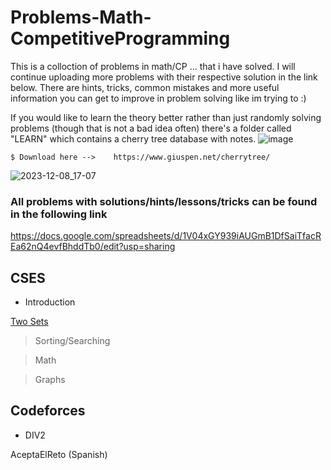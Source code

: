 # Problems-Math-CompetitiveProgramming
This is a colloction of problems in math/CP ... that i have solved. I will continue uploading more problems with their respective solution in the link below. There are hints, tricks, common mistakes and more useful information you can get to improve in problem solving like im trying to :)

If you would like to learn the theory better rather than just randomly solving problems (though that is not a bad idea often) there's a folder called "LEARN" which contains a cherry tree database with notes.
![image](https://github.com/SamC4r/Problems-Math-CompetitiveProgramming/assets/75754683/ab3807d5-2fd3-4c5e-af0f-d7efa0744865)

```
$ Download here -->    https://www.giuspen.net/cherrytree/
```

![2023-12-08_17-07](https://github.com/SamC4r/Problems-Math-CompetitiveProgramming/assets/75754683/de62435b-2eca-49d9-a3c1-c9102ae06063)


### All problems with solutions/hints/lessons/tricks can be found in the following link

https://docs.google.com/spreadsheets/d/1V04xGY939iAUGmB1DfSaiTfacREa62nQ4evfBhddTb0/edit?usp=sharing

CSES
----------------------

- Introduction

[Two Sets](https://github.com/SamC4r/Problems-Math-CompetitiveProgramming/blob/main/BASIC/two_sets.cpp)

> Sorting/Searching

> Math


> Graphs


Codeforces
----------------
- DIV2



AceptaElReto (Spanish)





